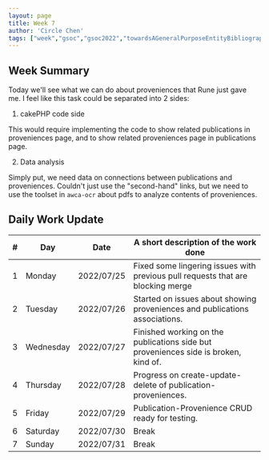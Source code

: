 ```yaml
---
layout: page
title: Week 7
author: 'Circle Chen'
tags: ["week","gsoc","gsoc2022","towardsAGeneralPurposeEntityBibliographyLinkingSystem","week#7","eval#2"]
---
```


## Week Summary

Today we'll see what we can do about proveniences that Rune just gave me. I feel like this task could be separated into 2 sides:

1. cakePHP code side

This would require implementing the code to show related publications in proveniences page, and to show related proveniences page in publications page.

2. Data analysis

Simply put, we need data on connections between publications and proveniences. Couldn't just use the "second-hand" links, but we need to use the toolset in ``awca-ocr`` about pdfs to analyze contents of proveniences.

## Daily Work Update

|\#|Day|Date|A short description of the work done|  
|---	|---	|---	|---	|  
|1   	| Monday 	|   2022/07/25	| Fixed some lingering issues with previous pull requests that are blocking merge |  
|2   	| Tuesday  	|   2022/07/26	| Started on issues about showing proveniences and publications associations.	|  
|3   	| Wednesday |  2022/07/27 	| Finished working on the publications side but proveniences side is broken, kind of. |  
|4   	| Thursday  |   2022/07/28	| Progress on create-update-delete of publication-proveniences. |  
|5   	| Friday  	|   2022/07/29	| Publication-Provenience CRUD ready for testing. |  
|6   	| Saturday  |  2022/07/30	| Break |  
|7   	| Sunday  	|   2022/07/31	| Break |  
